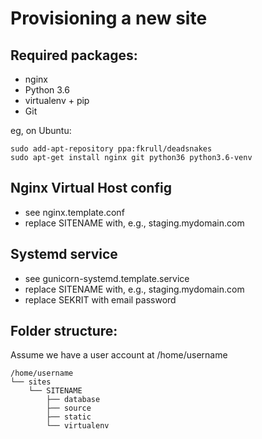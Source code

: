 Provisioning a new site
=======================

## Required packages:

* nginx
* Python 3.6
* virtualenv + pip
* Git

eg, on Ubuntu:

    sudo add-apt-repository ppa:fkrull/deadsnakes
    sudo apt-get install nginx git python36 python3.6-venv

## Nginx Virtual Host config

* see nginx.template.conf
* replace SITENAME with, e.g., staging.mydomain.com

## Systemd service

* see gunicorn-systemd.template.service
* replace SITENAME with, e.g., staging.mydomain.com
* replace SEKRIT with email password

## Folder structure:
Assume we have a user account at /home/username

```
/home/username
└── sites
    └── SITENAME
        ├── database
        ├── source
        ├── static
        └── virtualenv
```
